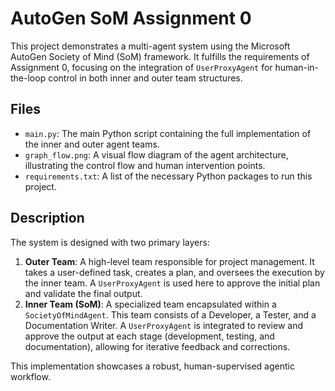 # AutoGen SoM Assignment 0

This project demonstrates a multi-agent system using the Microsoft AutoGen Society of Mind (SoM) framework. It fulfills the requirements of Assignment 0, focusing on the integration of `UserProxyAgent` for human-in-the-loop control in both inner and outer team structures.

## Files

-   `main.py`: The main Python script containing the full implementation of the inner and outer agent teams.
-   `graph_flow.png`: A visual flow diagram of the agent architecture, illustrating the control flow and human intervention points.
-   `requirements.txt`: A list of the necessary Python packages to run this project.

## Description

The system is designed with two primary layers:

1.  **Outer Team**: A high-level team responsible for project management. It takes a user-defined task, creates a plan, and oversees the execution by the inner team. A `UserProxyAgent` is used here to approve the initial plan and validate the final output.
2.  **Inner Team (SoM)**: A specialized team encapsulated within a `SocietyOfMindAgent`. This team consists of a Developer, a Tester, and a Documentation Writer. A `UserProxyAgent` is integrated to review and approve the output at each stage (development, testing, and documentation), allowing for iterative feedback and corrections.

This implementation showcases a robust, human-supervised agentic workflow.
